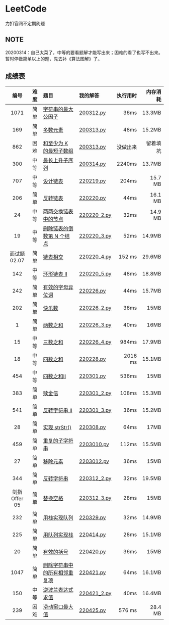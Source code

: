 # LeetCode
力扣官网不定期刷题
## NOTE
20200314：自己太菜了，中等的要看题解才能写出来；困难的看了也写不出来。暂时停做简单以上的题，先去补《算法图解》了。
## 成绩表
| 编号 |   难度   | 题目 | 我的解答                            |    执行用时 |    内存消耗 |
|:----:|:------:|:-----|:--------------------------------|--------:|--------:|
|1071|   简单   |[字符串的最大公因子](https://leetcode-cn.com/problems/greatest-common-divisor-of-strings/)| [200312.py](Code/200312.py)     |    36ms |  13.3MB |
|169|   简单   |[多数元素](https://leetcode-cn.com/problems/majority-element/)| [200313.py](Code/200313.py)     |    48ms |  15.2MB |
|862|   困难   |[和至少为 K 的最短子数组](https://leetcode-cn.com/problems/shortest-subarray-with-sum-at-least-k/)| [200313.py](Code/200313.py)     |    没做出来 |    留着填坑 |
|300|   中等   |[最长上升子序列](https://leetcode-cn.com/problems/longest-increasing-subsequence/)| [200314.py](Code/200314.py)     |  2240ms |  13.7MB |
|707|   中等   |[设计链表](https://leetcode-cn.com/problems/design-linked-list/)| [220219.py](Code/220219.py)     |   204ms | 15.7 MB |
|206|   简单   |[反转链表](https://leetcode-cn.com/problems/reverse-linked-list/)| [220220.py](Code/220220.py)     |    44ms | 16.1 MB |
|24|   中等   |[两两交换链表中的节点](https://leetcode-cn.com/problems/swap-nodes-in-pairs/)| [220220_2.py](Code/220220_2.py) |    32ms | 14.9 MB |
|19|   中等   |[删除链表的倒数第 N 个结点](https://leetcode-cn.com/problems/remove-nth-node-from-end-of-list/)| [220220_3.py](Code/220220_3.py) |    52ms |  14.9MB |
|面试题 02.07|   简单   |[链表相交](https://leetcode-cn.com/problems/intersection-of-two-linked-lists-lcci/)| [220220_4.py](Code/220220_4.py) |  152 ms |  29.6MB |
|142|   中等   |[环形链表 II](https://leetcode-cn.com/problems/linked-list-cycle-ii/)| [220220_5.py](Code/220220_5.py) |    48ms |  18.8MB |
|242|   简单   |[有效的字母异位词](https://leetcode-cn.com/problems/valid-anagram/)| [220226.py](Code/220226.py)     |    44ms |  15.7MB |
|202|   简单   |[快乐数](https://leetcode-cn.com/problems/happy-number/)| [220226_2.py](Code/220226_2.py) |    36ms |    15MB |
|1|   简单   |[两数之和](https://leetcode-cn.com/problems/two-sum/)| [220226_3.py](Code/220226_3.py) |    40ms |    16MB |
|15|   中等   |[三数之和](https://leetcode-cn.com/problems/3sum/)| [220226_4.py](Code/220226_4.py) |   984ms |  17.9MB |
|18|   中等   |[四数之和](https://leetcode-cn.com/problems/4sum/)| [220228.py](Code/220228.py)     | 2016 ms |  15.1MB |
|454|   中等   |[四数之和II](https://leetcode-cn.com/problems/4sum-ii/)| [220301.py](Code/220301.py)     |   536ms |    15MB |
|383|   简单   |[赎金信](https://leetcode-cn.com/problems/ransom-note/)| [220301_2.py](Code/220301_2.py) |   108ms |  15.3MB |
|541|   简单   |[反转字符串 II](https://leetcode-cn.com/problems/reverse-string-ii)| [220301_3.py](Code/220301_3.py) |    36ms |  15.2MB |
|28|   简单   |[实现 strStr()](https://leetcode-cn.com/problems/implement-strstr/)| [220308.py](Code/220308.py)     |    64ms |    17MB |
|459|   简单   |[重复的子字符串](https://leetcode-cn.com/problems/repeated-substring-pattern/)| [2203010.py](Code/220310.py)     |   112ms |  15.5MB |
|27|   简单   |[移除元素](https://leetcode-cn.com/problems/remove-element/)| [2203012.py](Code/220312.py)     |    36ms |    15MB |
|344|   简单   |[反转字符串](https://leetcode-cn.com/problems/reverse-string/)| [220312_2.py](Code/220312_2.py)  |    32ms |  19.5MB |
|剑指 Offer 05|   简单   |[替换空格](https://leetcode-cn.com/problems/ti-huan-kong-ge-lcof/)| [220312_3.py](Code/220312_3.py)  |    28ms |    15MB |
|232|   简单   |[用栈实现队列](https://leetcode-cn.com/problems/implement-queue-using-stacks/)| [220329.py](Code/220329.py)      |    32ms |  14.9MB |
|225|   简单   |[用队列实现栈](https://leetcode-cn.com/problems/implement-stack-using-queues/)| [220414.py](Code/220414.py) |    28ms |  15.1MB |
|20|   简单   |[有效的括号](https://leetcode-cn.com/problems/valid-parentheses/)| [220420.py](Code/220420.py)    |    36ms |    15MB |
|1047|   简单   |[删除字符串中的所有相邻重复项](https://leetcode-cn.com/problems/remove-all-adjacent-duplicates-in-string/)| [220421.py](Code/220421.py)    |    64ms |  16.1MB |
|150|   中等   |[逆波兰表达式求值](https://leetcode-cn.com/problems/evaluate-reverse-polish-notation//)| [220421_2.py](Code/220421_2.py)    |    40ms |  16.4MB |
|239|   困难   |[滑动窗口最大值](https://leetcode-cn.com/problems/sliding-window-maximum/)| [220425.py](Code/220425.py)    |  576 ms | 28.4 MB |